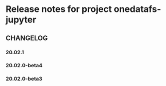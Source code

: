 Release notes for project onedatafs-jupyter
===========================================

CHANGELOG
---------

### 20.02.1

### 20.02.0-beta4

### 20.02.0-beta3

